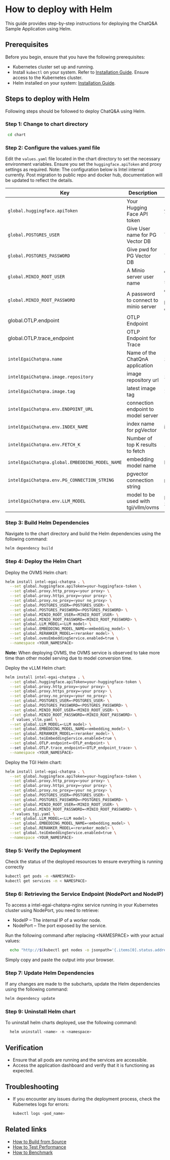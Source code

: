 # How to deploy with Helm

This guide provides step-by-step instructions for deploying the ChatQ&A Sample Application using Helm.

## Prerequisites
Before you begin, ensure that you have the following prerequisites:
- Kubernetes cluster set up and running.
- Install `kubectl` on your system. Refer to [Installation Guide](https://kubernetes.io/docs/tasks/tools/install-kubectl/). Ensure access to the Kubernetes cluster.
- Helm installed on your system: [Installation Guide](https://helm.sh/docs/intro/install/).

## Steps to deploy with Helm
Following steps should be followed to deploy ChatQ&A using Helm.

### Step 1: Change to chart directory

```bash
 cd chart
```

### Step 2: Configure the values.yaml file

Edit the `values.yaml` file located in the chart directory to set the necessary environment variables. Ensure you set the `huggingface.apiToken` and proxy settings as required.
Note: The configuration below is Intel internal currently. Post migration to public repo and docker hub, documentation will be updated to reflect the details.

| Key | Description | Example Value |
| --- | ----------- | ------------- |
| `global.huggingface.apiToken` | Your Hugging Face API token                      | `your-huggingface-token` |
| `global.POSTGRES_USER`  | Give User name for PG Vector DB | `langchain` |
| `global.POSTGRES_PASSWORD`  | Give pwd for PG Vector DB | `langchain` |
| `global.MINIO_ROOT_USER`   | A Minio server user name | `dummy_user (MINIO_ROOT_USER length should be at least 3)` |
| `global.MINIO_ROOT_PASSWORD`| A password to connect to minio server | `dummy_321` (MINIO_ROOT_PASSWORD length at least 8 characters) |
|  global.OTLP.endpoint | OTLP Endpoint | |
|  global.OTLP.trace_endpoint | OTLP Endpoint for Trace | |
| `intelEgaiChatqna.name` | Name of the ChatQnA application                        | `intel-egai-chatqna` |
| `intelEgaiChatqna.image.repository` | image repository url                | `intel/chatqna` |
| `intelEgaiChatqna.image.tag` | latest image tag                                  | `1.1`   |
| `intelEgaiChatqna.env.ENDPOINT_URL` | connection endpoint to model server |              |
| `intelEgaiChatqna.env.INDEX_NAME` | index name for pgVector                      | intel-rag |
| `intelEgaiChatqna.env.FETCH_K` |  Number of top K results to fetch               | 10 |
| `intelEgaiChatqna.global.EMBEDDING_MODEL_NAME`|   embedding model name                        | BAAI/bge-small-en-v1.5|
| `intelEgaiChatqna.env.PG_CONNECTION_STRING` |    pgvector connection string      | `postgresql+psycopg://`|
| `intelEgaiChatqna.env.LLM_MODEL` |  model to be used with tgi/vllm/ovms               | Intel/neural-chat-7b-v3-3|

### Step 3: Build Helm Dependencies

Navigate to the chart directory and build the Helm dependencies using the following command:

```bash
helm dependency build
```

### Step 4: Deploy the Helm Chart

Deploy the OVMS Helm chart:

```bash
helm install intel-egai-chatqna . \
  --set global.huggingface.apiToken=your-huggingface-token \
  --set global.proxy.http_proxy=<your proxy> \
  --set global.proxy.https_proxy=<your proxy> \
  --set global.proxy.no_proxy=<your no_proxy> \
  --set global.POSTGRES_USER=<POSTGRES_USER> \
  --set global.POSTGRES_PASSWORD=<POSTGRES_PASSWORD> \
  --set global.MINIO_ROOT_USER=<MINIO_ROOT_USER> \
  --set global.MINIO_ROOT_PASSWORD=<MINIO_ROOT_PASSWORD> \
  --set global.LLM_MODEL=<LLM model> \
  --set global.EMBEDDING_MODEL_NAME=<embedding_model> \
  --set global.RERANKER_MODEL=<reranker model> \
  --set global.ovmsEmbeddingService.enabled=true \
  --namespace <YOUR_NAMESPACE>
```
**Note:** When deploying OVMS, the OVMS service is observed to take more time than other model serving due to model conversion time.

Deploy the vLLM Helm chart:

```bash
helm install intel-egai-chatqna . \
  --set global.huggingface.apiToken=your-huggingface-token \
  --set global.proxy.http_proxy=<your proxy> \
  --set global.proxy.https_proxy=<your proxy> \
  --set global.proxy.no_proxy=<your no_proxy> \
  --set global.POSTGRES_USER=<POSTGRES_USER> \
  --set global.POSTGRES_PASSWORD=<POSTGRES_PASSWORD> \
  --set global.MINIO_ROOT_USER=<MINIO_ROOT_USER> \
  --set global.MINIO_ROOT_PASSWORD=<MINIO_ROOT_PASSWORD> \
  -f values_vllm.yaml \
  --set global.LLM_MODEL=<LLM model> \
  --set global.EMBEDDING_MODEL_NAME=<embedding_model> \
  --set global.RERANKER_MODEL=<reranker_model> \
  --set global.teiEmbeddingService.enabled=true \
  --set global.OTLP.endpoint=<OTLP_endpoint> \ 
  --set global.OTLP.trace_endpoint=<OTLP_endpoint_trace> \
  --namespace <YOUR_NAMESPACE>
```

Deploy the TGI Helm chart:

```bash
helm install intel-egai-chatqna . \
  --set global.huggingface.apiToken=your-huggingface-token \
  --set global.proxy.http_proxy=<your proxy> \
  --set global.proxy.https_proxy=<your proxy> \
  --set global.proxy.no_proxy=<your no_proxy> \
  --set global.POSTGRES_USER=<POSTGRES_USER> \
  --set global.POSTGRES_PASSWORD=<POSTGRES_PASSWORD> \
  --set global.MINIO_ROOT_USER=<MINIO_ROOT_USER> \
  --set global.MINIO_ROOT_PASSWORD=<MINIO_ROOT_PASSWORD> \
  -f values_tgi.yaml \
  --set global.LLM_MODEL=<LLM model> \
  --set global.EMBEDDING_MODEL_NAME=<embedding_model> \
  --set global.RERANKER_MODEL=<reranker_model> \
  --set global.teiEmbeddingService.enabled=true \
  --namespace <YOUR_NAMESPACE>
```

### Step 5: Verify the Deployment

Check the status of the deployed resources to ensure everything is running correctly

```bash
kubectl get pods -n <NAMESPACE>
kubectl get services -n < NAMESPACE>
```

### Step 6: Retrieving the Service Endpoint (NodePort and NodeIP)

To access a intel-egai-chatqna-nginx service running in your Kubernetes cluster using NodePort, you need to retrieve:

- NodeIP – The internal IP of a worker node.
- NodePort – The port exposed by the service.

Run the following command after replacing \<NAMESPACE\> with your actual values:
```bash
  echo "http://$(kubectl get nodes -o jsonpath='{.items[0].status.addresses[?(@.type=="InternalIP")].address}'):$(kubectl get svc intel-egai-chatqna-nginx -n <NAMESPACE> -o jsonpath='{.spec.ports[0].nodePort}')"
```
Simply copy and paste the output into your browser.
### Step 7: Update Helm Dependencies

If any changes are made to the subcharts, update the Helm dependencies using the following command:

```bash
helm dependency update
```
### Step 9: Uninstall Helm chart

To uninstall helm charts deployed, use the following command:

```bash
  helm uninstall <name> -n <namespace>
```
## Verification
- Ensure that all pods are running and the services are accessible.
- Access the application dashboard and verify that it is functioning as expected.

## Troubleshooting
- If you encounter any issues during the deployment process, check the Kubernetes logs for errors:
  ```bash
  kubectl logs <pod_name>
  ```

## Related links
- [How to Build from Source](./build-from-source.md)
- [How to Test Performance](./how-to-performance.md)
- [How to Benchmark](./benchmarks.md)
